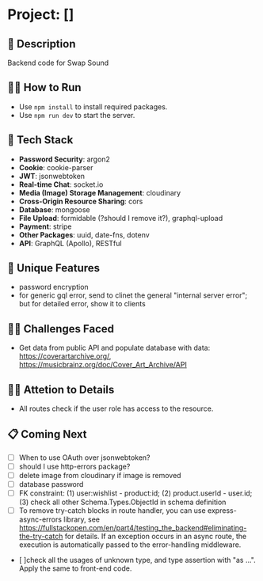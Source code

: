 # Project: []

## 🙊 Description

Backend code for Swap Sound

## 🏃‍➡️ How to Run

- Use `npm install` to install required packages.
- Use `npm run dev` to start the server.

## 🥞 Tech Stack

- **Password Security**: argon2
- **Cookie**: cookie-parser
- **JWT**: jsonwebtoken
- **Real-time Chat**: socket.io
- **Media (Image) Storage Management**: cloudinary
- **Cross-Origin Resource Sharing**: cors
- **Database**: mongoose
- **File Upload**: formidable (?should I remove it?), graphql-upload
- **Payment**: stripe
- **Other Packages**: uuid, date-fns, dotenv
- **API**: GraphQL (Apollo), RESTful

## 🦄 Unique Features

- password encryption
- for generic gql error, send to clinet the general "internal server error"; but for detailed error, show it to clients

## 🏋️‍♀️ Challenges Faced

- Get data from public API and populate database with data: https://coverartarchive.org/, https://musicbrainz.org/doc/Cover_Art_Archive/API

## 🏋️‍♀️ Attetion to Details

- All routes check if the user role has access to the resource.

## 📋 Coming Next

- [ ] When to use OAuth over jsonwebtoken?
- [ ] should I use http-errors package?
- [ ] delete image from cloudinary if image is removed
- [ ] database password
- [ ] FK constraint: (1) user:wishlist - product:id; (2) product.userId - user.id; (3) check all other Schema.Types.ObjectId in schema definition
- [ ] To remove try-catch blocks in route handler, you can use express-async-errors library, see https://fullstackopen.com/en/part4/testing_the_backend#eliminating-the-try-catch for details. If an exception occurs in an async route, the execution is automatically passed to the error-handling middleware.
- [ ]check all the usages of unknown type, and type assertion with "as ...". Apply the same to front-end code.
